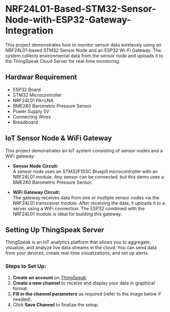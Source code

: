 # NRF24L01-Based-STM32-Sensor-Node-with-ESP32-Gateway-Integration

This project demonstrates how to monitor sensor data wirelessly using an NRF24L01-based STM32 Sensor Node and an ESP32 Wi-Fi Gateway.
The system collects environmental data from the sensor node and uploads it to the ThingSpeak Cloud Server for real-time monitoring.

## Hardwar Requirement
- ESP32 Board
- STM32 Microcontroller	
- NRF24L01 PA+LNA
- BME280 Barometric Pressure Sensor	
-	Power Supply 5V	
-	Connecting Wires	
- Breadboard
  
## IoT Sensor Node & WiFi Gateway

This project demonstrates an IoT system consisting of sensor nodes and a WiFi gateway:

- **Sensor Node Circuit:**  
  A sensor node uses an STM32F103C Bluepill microcontroller with an NRF24L01 module. Any sensor can be connected, but this demo uses a BME280 Barometric Pressure Sensor.

- **WiFi Gateway Circuit:**  
  The gateway receives data from one or multiple sensor nodes via the NRF24L01 transceiver module. After receiving the data, it uploads it to a server using a WiFi connection. The ESP32 combined with the NRF24L01 module is ideal for building this gateway.
  

## Setting Up ThingSpeak Server

ThingSpeak is an IoT analytics platform that allows you to aggregate, visualize, and analyze live data streams in the cloud. You can send data from your devices, create real-time visualizations, and set up alerts.

### Steps to Set Up:

1. **Create an account** on [ThingSpeak](https://thingspeak.com).
2. **Create a new channel** to receive and display your data in graphical format.
3. **Fill in the channel parameters** as required (refer to the image below if needed).
4. Click **Save Channel** to finalize the setup.
